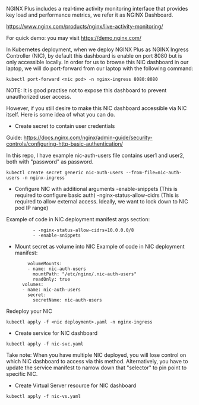 NGINX Plus includes a real‑time activity monitoring interface that provides key load and performance metrics, we refer it as NGINX Dashboard.

https://www.nginx.com/products/nginx/live-activity-monitoring/

For quick demo: you may visit https://demo.nginx.com/ 

In Kubernetes deployment, when we deploy NGINX Plus as NGINX Ingress Controller (NIC), by default this dashboard is enable on port 8080 but is only accessible locally. In order for us to browse this NIC dashboard in our laptop, we will do port-forward from our laptop with the following command:
```
kubectl port-forward <nic pod> -n nginx-ingress 8080:8080
```

NOTE: It is good practise not to expose this dashboard to prevent unauthorized user access.

However, if you still desire to make this NIC dashboard accessible via NIC itself. Here is some idea of what you can do.

* Create secret to contain user credentials

Guide: https://docs.nginx.com/nginx/admin-guide/security-controls/configuring-http-basic-authentication/

In this repo, I have example nic-auth-users file contains user1 and user2, both with "password" as password. 

```
kubectl create secret generic nic-auth-users --from-file=nic-auth-users -n nginx-ingress

```

* Configure NIC with additional arguments
    -enable-snippets        (This is required to configure basic auth)
    -nginx-status-allow-cidrs  (This is required to allow external access. Ideally, we want to lock down to NIC pod IP range)

Example of code in NIC deployment manifest args section:
```
          - -nginx-status-allow-cidrs=10.0.0.0/8
          - -enable-snippets
```

* Mount secret as volume into NIC
Example of code in NIC deployment manifest:

```
        volumeMounts:
        - name: nic-auth-users
          mountPath: "/etc/nginx/.nic-auth-users"
          readOnly: true
      volumes:
      - name: nic-auth-users
        secret:
          secretName: nic-auth-users
```

Redeploy your NIC
```
kubectl apply -f <nic deployment>.yaml -n nginx-ingress
```

* Create service for NIC dashboard
```
kubectl apply -f nic-svc.yaml
```
Take note: When you have multiple NIC deployed, you will lose control on which NIC dashboard to access via this method. Alternatively, you have to update the service manifest to narrow down that "selector" to pin point to specific NIC.

* Create Virtual Server resource for NIC dashboard
```
kubectl apply -f nic-vs.yaml
```



